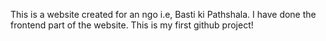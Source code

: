 This is a website created for an ngo i.e, Basti ki Pathshala. 
I have done the frontend part of the website. 
This is my first github project!
